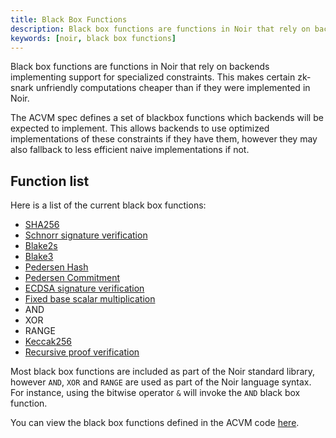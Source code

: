 ```yaml
---
title: Black Box Functions
description: Black box functions are functions in Noir that rely on backends implementing support for specialized constraints.
keywords: [noir, black box functions]
---
```


Black box functions are functions in Noir that rely on backends implementing support for specialized constraints. This makes certain zk-snark unfriendly computations cheaper than if they were implemented in Noir.

The ACVM spec defines a set of blackbox functions which backends will be expected to implement. This allows backends to use optimized implementations of these constraints if they have them, however they may also fallback to less efficient naive implementations if not.

## Function list

Here is a list of the current black box functions:

- [SHA256](./cryptographic_primitives/hashes.mdx#sha256)
- [Schnorr signature verification](./cryptographic_primitives/schnorr.mdx)
- [Blake2s](./cryptographic_primitives/hashes.mdx#blake2s)
- [Blake3](./cryptographic_primitives/hashes.mdx#blake3)
- [Pedersen Hash](./cryptographic_primitives/hashes.mdx#pedersen_hash)
- [Pedersen Commitment](./cryptographic_primitives/hashes.mdx#pedersen_commitment)
- [ECDSA signature verification](./cryptographic_primitives/ecdsa_sig_verification.mdx)
- [Fixed base scalar multiplication](./cryptographic_primitives/scalar.mdx)
- AND
- XOR
- RANGE
- [Keccak256](./cryptographic_primitives/hashes.mdx#keccak256)
- [Recursive proof verification](./recursion.md)

Most black box functions are included as part of the Noir standard library, however `AND`, `XOR` and `RANGE` are used as part of the Noir language syntax. For instance, using the bitwise operator `&` will invoke the `AND` black box function.

You can view the black box functions defined in the ACVM code [here](https://github.com/noir-lang/noir/blob/master/acvm-repo/acir/src/circuit/black_box_functions.rs).
